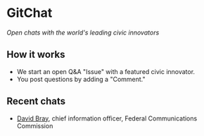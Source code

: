 GitChat
=======

*Open chats with the world's leading civic innovators*

## How it works

- We start an open Q&A "Issue" with a featured civic innovator.
- You post questions by adding a "Comment."

## Recent chats

- [David Bray](https://github.com/govfresh/gitchat/issues/1), chief information officer, Federal Communications Commission
